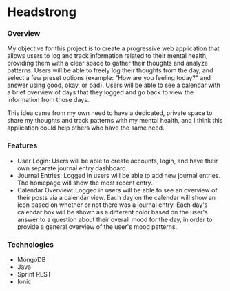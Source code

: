 # Headstrong

### Overview
My objective for this project is to create a progressive web application that allows users to log and track information related to their mental health, providing them with a clear space to gather their thoughts and analyze patterns. Users will be able to freely log their thoughts from the day, and select a few preset options (example: "How are you feeling today?" and answer using good, okay, or bad). Users will be able to see a calendar with a brief overview of days that they logged and go back to view the information from those days.

This idea came from my own need to have a dedicated, private space to share my thoughts and track patterns with my mental health, and I think this application could help others who have the same need.

### Features
- User Login:
Users will be able to create accounts, login, and have their own separate journal entry dashboard.
- Journal Entries:
Logged in users will be able to add new journal entries. The homepage will show the most recent entry.
- Calendar Overview:
Logged in users will be able to see an overview of their posts via a calendar view. Each day on the calendar will show an icon based on whether or not there was a journal entry. Each day's calendar box will be shown as a different color based on the user's answer to a question about their overall mood for the day, in order to provide a general overview of the user's mood patterns.

### Technologies
- MongoDB
- Java
- Sprint REST
- Ionic
